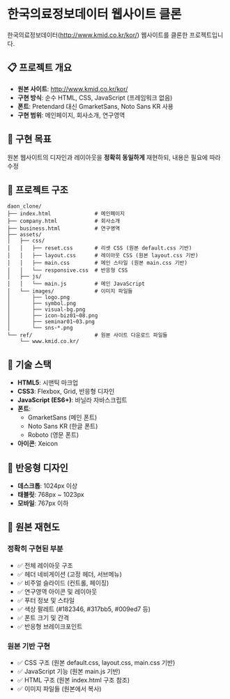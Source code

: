# 한국의료정보데이터 웹사이트 클론

한국의료정보데이터(http://www.kmid.co.kr/kor/) 웹사이트를 클론한 프로젝트입니다.

## 📋 프로젝트 개요

- **원본 사이트**: http://www.kmid.co.kr/kor/
- **구현 방식**: 순수 HTML, CSS, JavaScript (프레임워크 없음)
- **폰트**: Pretendard 대신 GmarketSans, Noto Sans KR 사용
- **구현 범위**: 메인페이지, 회사소개, 연구영역

## 🎯 구현 목표

원본 웹사이트의 디자인과 레이아웃을 **정확히 동일하게** 재현하되, 내용은 필요에 따라 수정

## 📁 프로젝트 구조

```
daon_clone/
├── index.html              # 메인페이지
├── company.html            # 회사소개
├── business.html           # 연구영역
├── assets/
│   ├── css/
│   │   ├── reset.css       # 리셋 CSS (원본 default.css 기반)
│   │   ├── layout.css      # 레이아웃 CSS (원본 layout.css 기반)
│   │   ├── main.css        # 메인 스타일 (원본 main.css 기반)
│   │   └── responsive.css  # 반응형 CSS
│   ├── js/
│   │   └── main.js         # 메인 JavaScript
│   └── images/             # 이미지 파일들
│       ├── logo.png
│       ├── symbol.png
│       ├── visual-bg.png
│       ├── icon-biz01~08.png
│       ├── seminar01~03.png
│       └── sns-*.png
└── ref/                    # 원본 사이트 다운로드 파일들
    └── www.kmid.co.kr/
```

## 🔧 기술 스택

- **HTML5**: 시맨틱 마크업
- **CSS3**: Flexbox, Grid, 반응형 디자인
- **JavaScript (ES6+)**: 바닐라 자바스크립트
- **폰트**: 
  - GmarketSans (메인 폰트)
  - Noto Sans KR (한글 폰트)
  - Roboto (영문 폰트)
- **아이콘**: Xeicon


## 📱 반응형 디자인

- **데스크톱**: 1024px 이상
- **태블릿**: 768px ~ 1023px
- **모바일**: 767px 이하

## 🎯 원본 재현도

### 정확히 구현된 부분
- ✅ 전체 레이아웃 구조
- ✅ 헤더 네비게이션 (고정 헤더, 서브메뉴)
- ✅ 비주얼 슬라이드 (컨트롤, 페이징)
- ✅ 연구영역 아이콘 및 레이아웃
- ✅ 푸터 정보 및 스타일
- ✅ 색상 팔레트 (#182346, #317bb5, #009ed7 등)
- ✅ 폰트 크기 및 간격
- ✅ 반응형 브레이크포인트

### 원본 기반 구현
- ✅ CSS 구조 (원본 default.css, layout.css, main.css 기반)
- ✅ JavaScript 기능 (원본 main.js 기반)
- ✅ HTML 구조 (원본 index.html 구조 참조)
- ✅ 이미지 파일들 (원본에서 복사)

